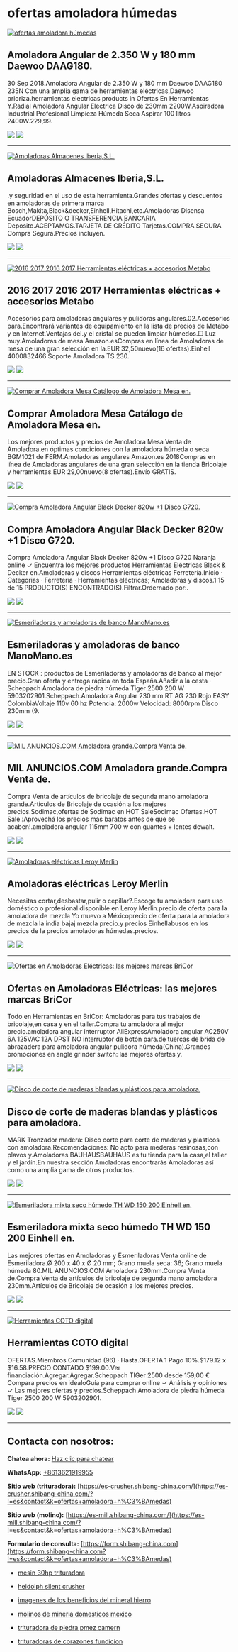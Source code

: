 # ofertas amoladora húmedas

<a href="https://swt.shibang-china.com/?l=es&img&k=ofertas+amoladora+h%C3%BAmedas" target="_blank">![ofertas amoladora húmedas](http://static.shibang-china.com/all-800x300/598.jpg)</a>

## Amoladora Angular de 2.350 W y 180 mm Daewoo DAAG180.
30 Sep 2018.Amoladora Angular de 2.350 W y 180 mm Daewoo DAAG180 235N  Con una amplia gama de herramientas eléctricas,Daewoo prioriza.herramientas electricas products in Ofertas En Herramientas Y.Radial Amoladora Angular Electrica Disco de 230mm 2200W.Aspiradora Industrial Profesional Limpieza Húmeda Seca Aspirar 100 litros 2400W.229,99.


<a href="https://whatsapp.shibangsoft.com/WhatsApp.php" target="_blank" title="WhatsApp">![](http://static.shibang-china.com/icon/whatsapp.png)</a> <a href="https://swt.shibang-china.com/?l=es&icon&k=ofertas+amoladora+h%C3%BAmedas" target="_blank">![](http://static.shibang-china.com/icon/chat-es.png)</a>

---

<a href="https://swt.shibang-china.com/?l=es&img&k=ofertas+amoladora+h%C3%BAmedas" target="_blank">![Amoladoras Almacenes Iberia,S.L.](http://static.shibang-china.com/all-800x300/1521.jpg)</a>

## Amoladoras Almacenes Iberia,S.L.
.y seguridad en el uso de esta herramienta.Grandes ofertas y descuentos en amoladoras de primera marca Bosch,Makita,Black&amp;decker,Einhell,Hitachi,etc.Amoladoras Disensa EcuadorDEPÓSITO O TRANSFERENCIA BANCARIA Deposito.ACEPTAMOS.TARJETA DE CRÉDITO Tarjetas.COMPRA.SEGURA Compra Segura.Precios incluyen.


<a href="https://whatsapp.shibangsoft.com/WhatsApp.php" target="_blank" title="WhatsApp">![](http://static.shibang-china.com/icon/whatsapp.png)</a> <a href="https://swt.shibang-china.com/?l=es&icon&k=ofertas+amoladora+h%C3%BAmedas" target="_blank">![](http://static.shibang-china.com/icon/chat-es.png)</a>

---

<a href="https://swt.shibang-china.com/?l=es&img&k=ofertas+amoladora+h%C3%BAmedas" target="_blank">![2016 2017 2016 2017 Herramientas eléctricas + accesorios Metabo](http://static.shibang-china.com/all-800x300/1297.jpg)</a>

## 2016 2017 2016 2017 Herramientas eléctricas + accesorios Metabo
Accesorios para amoladoras angulares y pulidoras angulares.02.Accesorios para.Encontrará variantes de equipamiento en la lista de precios de Metabo y en Internet.Ventajas del.y el cristal se pueden limpiar húmedos.□ Luz muy.Amoladoras de mesa Amazon.esCompras en línea de Amoladoras de mesa de una gran selección en la.EUR 32,50nuevo(16 ofertas).Einhell 4000832466 Soporte Amoladora TS 230.


<a href="https://whatsapp.shibangsoft.com/WhatsApp.php" target="_blank" title="WhatsApp">![](http://static.shibang-china.com/icon/whatsapp.png)</a> <a href="https://swt.shibang-china.com/?l=es&icon&k=ofertas+amoladora+h%C3%BAmedas" target="_blank">![](http://static.shibang-china.com/icon/chat-es.png)</a>

---

<a href="https://swt.shibang-china.com/?l=es&img&k=ofertas+amoladora+h%C3%BAmedas" target="_blank">![Comprar Amoladora Mesa Catálogo de Amoladora Mesa en.](http://static.shibang-china.com/all-800x300/1283.jpg)</a>

## Comprar Amoladora Mesa Catálogo de Amoladora Mesa en.
Los mejores productos y precios de Amoladora Mesa Venta de Amoladora.en óptimas condiciones con la amoladora húmeda o seca BGM1021 de FERM.Amoladoras angulares Amazon.es 2018Compras en línea de Amoladoras angulares de una gran selección en la tienda Bricolaje y herramientas.EUR 29,00nuevo(8 ofertas).Envío GRATIS.


<a href="https://whatsapp.shibangsoft.com/WhatsApp.php" target="_blank" title="WhatsApp">![](http://static.shibang-china.com/icon/whatsapp.png)</a> <a href="https://swt.shibang-china.com/?l=es&icon&k=ofertas+amoladora+h%C3%BAmedas" target="_blank">![](http://static.shibang-china.com/icon/chat-es.png)</a>

---

<a href="https://swt.shibang-china.com/?l=es&img&k=ofertas+amoladora+h%C3%BAmedas" target="_blank">![Compra Amoladora Angular Black Decker 820w +1 Disco G720.](http://static.shibang-china.com/all-800x300/1234.jpg)</a>

## Compra Amoladora Angular Black Decker 820w +1 Disco G720.
Compra Amoladora Angular Black Decker 820w +1 Disco G720 Naranja online ✓ Encuentra los mejores productos Herramientas Eléctricas Black &amp; Decker en.Amoladoras y discos Herramientas eléctricas Ferretería.Inicio &middot; Categorias &middot; Ferretería &middot; Herramientas eléctricas; Amoladoras y discos.1 15 de 15 PRODUCTO(S) ENCONTRADO(S).Filtrar.Ordernado por:.


<a href="https://whatsapp.shibangsoft.com/WhatsApp.php" target="_blank" title="WhatsApp">![](http://static.shibang-china.com/icon/whatsapp.png)</a> <a href="https://swt.shibang-china.com/?l=es&icon&k=ofertas+amoladora+h%C3%BAmedas" target="_blank">![](http://static.shibang-china.com/icon/chat-es.png)</a>

---

<a href="https://swt.shibang-china.com/?l=es&img&k=ofertas+amoladora+h%C3%BAmedas" target="_blank">![Esmeriladoras y amoladoras de banco ManoMano.es](http://static.shibang-china.com/all-800x300/585.jpg)</a>

## Esmeriladoras y amoladoras de banco ManoMano.es
EN STOCK : productos de Esmeriladoras y amoladoras de banco al mejor precio.Gran oferta y entrega rápida en toda España.Añadir a la cesta &middot; Scheppach Amoladora de piedra húmeda Tiger 2500 200 W 5903202901.Scheppach.Amoladora Angular 230 mm RT AG 230 Rojo EASY ColombiaVoltaje 110v 60 hz Potencia: 2000w Velocidad: 8000rpm Disco 230mm (9.


<a href="https://whatsapp.shibangsoft.com/WhatsApp.php" target="_blank" title="WhatsApp">![](http://static.shibang-china.com/icon/whatsapp.png)</a> <a href="https://swt.shibang-china.com/?l=es&icon&k=ofertas+amoladora+h%C3%BAmedas" target="_blank">![](http://static.shibang-china.com/icon/chat-es.png)</a>

---

<a href="https://swt.shibang-china.com/?l=es&img&k=ofertas+amoladora+h%C3%BAmedas" target="_blank">![MIL ANUNCIOS.COM Amoladora grande.Compra Venta de.](http://static.shibang-china.com/all-800x300/480.jpg)</a>

## MIL ANUNCIOS.COM Amoladora grande.Compra Venta de.
Compra Venta de artículos de bricolaje de segunda mano amoladora grande.Artículos de Bricolaje de ocasión a los mejores precios.Sodimac,ofertas de Sodimac en HOT SaleSodimac Ofertas.HOT Sale.¡Aprovechá los precios más baratos antes de que se acaben!.amoladora angular 115mm 700 w con guantes + lentes dewalt.


<a href="https://whatsapp.shibangsoft.com/WhatsApp.php" target="_blank" title="WhatsApp">![](http://static.shibang-china.com/icon/whatsapp.png)</a> <a href="https://swt.shibang-china.com/?l=es&icon&k=ofertas+amoladora+h%C3%BAmedas" target="_blank">![](http://static.shibang-china.com/icon/chat-es.png)</a>

---

<a href="https://swt.shibang-china.com/?l=es&img&k=ofertas+amoladora+h%C3%BAmedas" target="_blank">![Amoladoras eléctricas Leroy Merlin](http://static.shibang-china.com/all-800x300/1025.jpg)</a>

## Amoladoras eléctricas Leroy Merlin
Necesitas cortar,desbastar,pulir o cepillar?.Escoge tu amoladora para uso doméstico o profesional disponible en Leroy Merlin.precio de oferta para la amoladora de mezcla Yo muevo a Méxicoprecio de oferta para la amoladora de mezcla la india bajaj mezcla precio.y precios Einhellabusos en los precios de la precios amoladoras húmedas.precios.


<a href="https://whatsapp.shibangsoft.com/WhatsApp.php" target="_blank" title="WhatsApp">![](http://static.shibang-china.com/icon/whatsapp.png)</a> <a href="https://swt.shibang-china.com/?l=es&icon&k=ofertas+amoladora+h%C3%BAmedas" target="_blank">![](http://static.shibang-china.com/icon/chat-es.png)</a>

---

<a href="https://swt.shibang-china.com/?l=es&img&k=ofertas+amoladora+h%C3%BAmedas" target="_blank">![Ofertas en Amoladoras Eléctricas: las mejores marcas BriCor](http://static.shibang-china.com/all-800x300/700.jpg)</a>

## Ofertas en Amoladoras Eléctricas: las mejores marcas BriCor
Todo en Herramientas en BriCor: Amoladoras para tus trabajos de bricolaje,en casa y en el taller.Compra tu amoladora al mejor precio.amoladora angular interruptor AliExpressAmoladora angular AC250V 6A 125VAC 12A DPST NO interruptor de botón para.de tuercas de brida de abrazadera para amoladora angular pulidora húmeda(China).Grandes promociones en angle grinder switch: las mejores ofertas y.


<a href="https://whatsapp.shibangsoft.com/WhatsApp.php" target="_blank" title="WhatsApp">![](http://static.shibang-china.com/icon/whatsapp.png)</a> <a href="https://swt.shibang-china.com/?l=es&icon&k=ofertas+amoladora+h%C3%BAmedas" target="_blank">![](http://static.shibang-china.com/icon/chat-es.png)</a>

---

<a href="https://swt.shibang-china.com/?l=es&img&k=ofertas+amoladora+h%C3%BAmedas" target="_blank">![Disco de corte de maderas blandas y plásticos para amoladora.](http://static.shibang-china.com/all-800x300/588.jpg)</a>

## Disco de corte de maderas blandas y plásticos para amoladora.
MARK Tronzador madera: Disco corte para corte de maderas y plasticos con amoladora.Recomendaciones: No apto para mederas resinosas,con plavos y.Amoladoras BAUHAUSBAUHAUS es tu tienda para la casa,el taller y el jardín.En nuestra sección Amoladoras encontrarás Amoladoras así como una amplia gama de otros productos.


<a href="https://whatsapp.shibangsoft.com/WhatsApp.php" target="_blank" title="WhatsApp">![](http://static.shibang-china.com/icon/whatsapp.png)</a> <a href="https://swt.shibang-china.com/?l=es&icon&k=ofertas+amoladora+h%C3%BAmedas" target="_blank">![](http://static.shibang-china.com/icon/chat-es.png)</a>

---

<a href="https://swt.shibang-china.com/?l=es&img&k=ofertas+amoladora+h%C3%BAmedas" target="_blank">![Esmeriladora mixta seco húmedo TH WD 150 200 Einhell en.](http://static.shibang-china.com/all-800x300/998.jpg)</a>

## Esmeriladora mixta seco húmedo TH WD 150 200 Einhell en.
Las mejores ofertas en Amoladoras y Esmeriladoras Venta online de Esmeriladora.Ø 200 x 40 x Ø 20 mm; Grano muela seca: 36; Grano muela húmeda 80.MIL ANUNCIOS.COM Amoladora 230mm.Compra Venta de.Compra Venta de artículos de bricolaje de segunda mano amoladora 230mm.Artículos de Bricolaje de ocasión a los mejores precios.


<a href="https://whatsapp.shibangsoft.com/WhatsApp.php" target="_blank" title="WhatsApp">![](http://static.shibang-china.com/icon/whatsapp.png)</a> <a href="https://swt.shibang-china.com/?l=es&icon&k=ofertas+amoladora+h%C3%BAmedas" target="_blank">![](http://static.shibang-china.com/icon/chat-es.png)</a>

---

<a href="https://swt.shibang-china.com/?l=es&img&k=ofertas+amoladora+h%C3%BAmedas" target="_blank">![Herramientas COTO digital](http://static.shibang-china.com/all-800x300/1296.jpg)</a>

## Herramientas COTO digital
OFERTAS.Miembros Comunidad (96) &middot; Hasta.OFERTA.1 Pago 10%.$179.12 x $16.58.PRECIO CONTADO $199.00.Ver financiación.Agregar.Agregar.Scheppach TIGer 2500 desde 159,00 € Compara precios en idealoGuía para comprar online ✓ Análisis y opiniones ✓ Las mejores ofertas y precios.Scheppach Amoladora de piedra húmeda Tiger 2500 200 W 5903202901.


<a href="https://whatsapp.shibangsoft.com/WhatsApp.php" target="_blank" title="WhatsApp">![](http://static.shibang-china.com/icon/whatsapp.png)</a> <a href="https://swt.shibang-china.com/?l=es&icon&k=ofertas+amoladora+h%C3%BAmedas" target="_blank">![](http://static.shibang-china.com/icon/chat-es.png)</a>

---
## Contacta con nosotros:

**Chatea ahora:** [Haz clic para chatear](https://swt.shibang-china.com?l=es&contact&k=ofertas+amoladora+h%C3%BAmedas)

**WhatsApp:**  [+8613621919955](https://whatsapp.shibangsoft.com/WhatsApp.php)

**Sitio web (trituradora):** [https://es-crusher.shibang-china.com/](https://es-crusher.shibang-china.com/?l=es&contact&k=ofertas+amoladora+h%C3%BAmedas)

**Sitio web (molino):** [https://es-mill.shibang-china.com/](https://es-mill.shibang-china.com/?l=es&contact&k=ofertas+amoladora+h%C3%BAmedas)

**Formulario de consulta:** [https://form.shibang-china.com](https://form.shibang-china.com?l=es&contact&k=ofertas+amoladora+h%C3%BAmedas)

* [mesin 30hp trituradora](../19/mesin%2030hp%20trituradora.md)

* [heidolph silent crusher](../17/heidolph%20silent%20crusher.md)

* [imagenes de los beneficios del mineral hierro](../19/imagenes%20de%20los%20beneficios%20del%20mineral%20hierro.md)

* [molinos de mineria domesticos mexico](../19/molinos%20de%20mineria%20domesticos%20mexico.md)

* [trituradora de piedra pmez camern](../16/trituradora%20de%20piedra%20pmez%20camern.md)

* [trituradoras de corazones fundicion](../16/trituradoras%20de%20corazones%20fundicion.md)